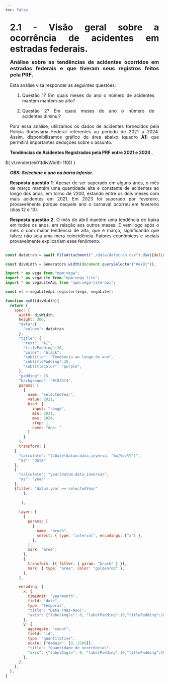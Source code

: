```yaml
---
toc: false
---
```


<style> 
    p, li, ol, table, figure, figcaption, h1, h2, h3, h4, h5, h6, .katex-display
    {
        max-width:none;
        text-align: justify;
        margin: 15px 15px;
        text-wrap: pretty;
    }
</style>

# 2.1 - Visão geral sobre a ocorrência de acidentes em estradas federais.

### Análise sobre as tendências de acidentes ocorridos em estradas federais e que tiveram seus registros feitos pela PRF.

Esta análise visa responder as seguintes questões:

1) Questão 1? Em quais meses do ano o número de acidentes mantém mantem-se alto?
2) Questão 2? Em quais meses do ano o número de acidentes diminui?


Para essa análise, utilizamos os dados de acidentes fornecidos pela Polícia Rodoviária Federal referentes ao período de 2021 a 2024. Assim, disponibilizamos gráfico de área abaixo (quadro **A1**) que permitirá importantes deduções sobre o assunto.

<div class="grid grid-cols">
  <div id="ex01" class="card">
    <h4>Tendências de Acidentes Registrados pela PRF entre 2021 e 2024 .</h4>
     <div style="width: 100%;margin-top: 15px;">
      ${ vl.render(ex01(divWidth-110)) }
    </div>
    <h5>OBS: Selecione o ano na barra inferior.</h5>
  </div>
</div>

<b>Resposta questão 1</b>: Apesar de ser superado em alguns anos, o mês de março mantém uma quantidade alta e constante de acidentes ao longo dos anos, em torno de 2200, estando entre os dois meses com mais acidentes em 2021. Em 2023 foi superado por fevereiro, provavelmente porque naquele ano o carnaval ocorreu em fevereiro (dias 12 e 13). 

<b>Resposta questão 2</b>: O mês de abril mantém uma tendência de baixa em todos os anos, em relação aos outros meses. E vem logo após o mês o com maior tendência de alta, que é março, significando que talvez não seja uma mera coincidência. Fatores econômicos e sociais provavelmente explicariam esse fenômeno.  

```js

const datatran = await FileAttachment("./data/datatran.csv").dsv({delimiter: ";",typed: true,});

const divWidth = Generators.width(document.querySelector("#ex01"));

import * as vega from "npm:vega";
import * as vegaLite from "npm:vega-lite";
import * as vegaLiteApi from "npm:vega-lite-api";

const vl = vegaLiteApi.register(vega, vegaLite);

function ex01(divWidth){
  return {
    spec: {
      width: divWidth,
      height: 300,
      "data":{
        "values": datatran
      },
      "title": {
        "text": "A1",
        "titlePadding":20,
        "color": "black",
        "subtitle": "Tendência ao longo do ano",
        "subtitlePadding":20,
        "subtitleColor": "purple",
      },
      "padding": 15,
      "background": "#f8f4f4",   
      params: [
        {
          name: "selectedYear",
          value: 2021,
          bind: {
            input: "range",
            min: 2021,
            max: 2024,
            step: 1,
            name: "Ano: "
          }
        }
      ],
      transform: [
    {
      "calculate": "toDate(datum.data_inversa, '%m/%d/%Y')",
      "as": "date"
    },
    {
      "calculate": "year(datum.data_inversa)",
      "as": "year"
    },
    {filter: "datum.year == selectedYear"
        },     
    
       ],
      
      layer: [
        {
          params: [
            {
              name: "brush",
              select: { type: "interval", encodings: ["x"] },
            },
          ],
          mark: "area",
        },
        {
          transform: [{ filter: { param: "brush" } }],
          mark: { type: "area", color: "goldenrod" },
        },
      ],

      encoding: {
        x: {
          timeUnit: "yearmonth",
          field: "date",
          type: "temporal",
          "title": "Data (Mês-Ano)", 
          "axis": {"labelAngle": 0, "labelPadding":10,"titlePadding":20,}   
        },
        y: {
          aggregate: "count",
          field: "id",
          type: "quantitative",
          scale: {"domain": [0, 2500]},
          "title": "Quantidade de ocorrências", 
          "axis": {"labelAngle": 0, "labelPadding":10,"titlePadding":20,}             
        },
      },
    },
  };
}
```

